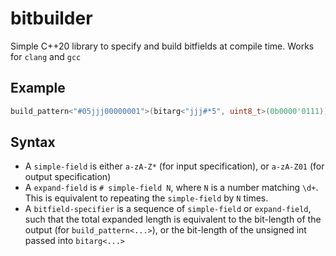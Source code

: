 # bitbuilder
Simple C++20 library to specify and build bitfields at compile time. Works for `clang` and `gcc`

## Example
```cpp
build_pattern<"#05jjj00000001">(bitarg<"jjj#*5", uint8_t>(0b0000'0111));
```

## Syntax
- A `simple-field` is either `a-zA-Z*` (for input specification), or `a-zA-Z01` (for output specification)
- A `expand-field` is `# simple-field N`, where `N` is a number matching `\d+`. This is equivalent to repeating the `simple-field` by `N` times.
- A `bitfield-specifier` is a sequence of `simple-field` or `expand-field`, such that the total expanded length is equivalent to the bit-length of the output (for `build_pattern<...>`), or the bit-length of the unsigned int passed into `bitarg<...>`
